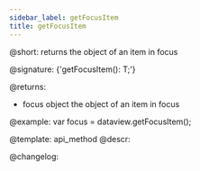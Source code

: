 ```yaml
---
sidebar_label: getFocusItem
title: getFocusItem
---          
```


@short: returns the object of an item in focus

@signature: {'getFocusItem(): T;'}

@returns:
- focus		object		the object of an item in focus


@example:
var focus = dataview.getFocusItem();


@template: api_method
@descr:





@changelog:


